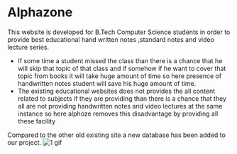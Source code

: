 # Alphazone

This website is developed for B.Tech Computer Science students in  order to provide best educational hand written notes ,standard notes and   video lecture series.


  -  If some time a student missed the class than there is a chance that he  will skip that topic of that class and if somehow if he want to cover that                topic from books it will take huge amount of time so here presence of              handwritten notes student will save his huge amount of time.
  - The existing educational websites does not provides the all content related to subjects if they are providing than there is a chance that they  all are not providing handwritten notes and video lectures at the same  instance so here alphoze removes this disadvantage by providing all       these facility

 Compared to the other old existing site a new  database has been added to our project.
![1 gif](https://user-images.githubusercontent.com/53748350/99796627-d32aa780-2b53-11eb-8b87-426ce4752066.gif)
